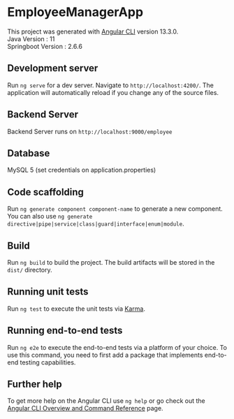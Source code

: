 # EmployeeManagerApp
This project was generated with [Angular CLI](https://github.com/angular/angular-cli) version 13.3.0.
<br>Java Version : 11 
<br>Springboot Version : 2.6.6

## Development server

Run `ng serve` for a dev server. Navigate to `http://localhost:4200/`. The application will automatically reload if you change any of the source files.

## Backend Server 
Backend Server runs on `http://localhost:9000/employee` 

## Database 
MySQL 5 (set credentials on application.properties) 

## Code scaffolding

Run `ng generate component component-name` to generate a new component. You can also use `ng generate directive|pipe|service|class|guard|interface|enum|module`.

## Build

Run `ng build` to build the project. The build artifacts will be stored in the `dist/` directory.

## Running unit tests

Run `ng test` to execute the unit tests via [Karma](https://karma-runner.github.io).

## Running end-to-end tests

Run `ng e2e` to execute the end-to-end tests via a platform of your choice. To use this command, you need to first add a package that implements end-to-end testing capabilities.

## Further help

To get more help on the Angular CLI use `ng help` or go check out the [Angular CLI Overview and Command Reference](https://angular.io/cli) page.
